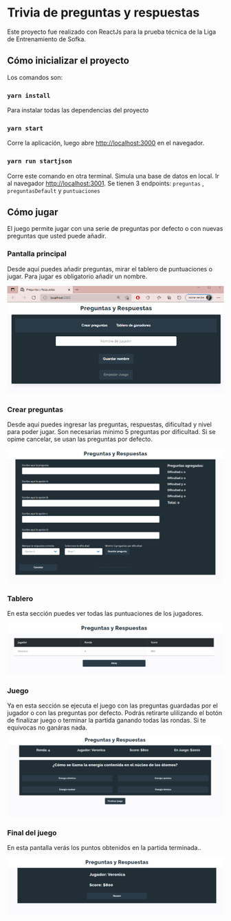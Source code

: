 # Trivia de preguntas y respuestas

Este proyecto fue realizado con ReactJs para la prueba técnica de la Liga de Entrenamiento de Sofka.

## Cómo inicializar el proyecto

Los comandos son:

### `yarn install`

Para instalar todas las dependencias del proyecto

### `yarn start`

Corre la aplicación, luego abre [http://localhost:3000](http://localhost:3000) en el navegador.

### `yarn run startjson`

Corre este comando en otra terminal.
Simula una base de datos en local. Ir al navegador [http://localhost:3001](http://localhost:3001). Se tienen 3 endpoints: `preguntas` , `preguntasDefault` y `puntuaciones`

## Cómo jugar

El juego permite jugar con una serie de preguntas por defecto o con nuevas preguntas que usted puede añadir.

### Pantalla principal

Desde aquí puedes añadir preguntas, mirar el tablero de puntuaciones o jugar. Para jugar es obligatorio añadir un nombre.

<img src="./Readmeimg/Pantallaprincipal.png"/> <br/>

### Crear preguntas

Desde aquí puedes ingresar las preguntas, respuestas, dificultad y nivel para poder jugar. Son necesarias mínimo 5 preguntas por dificultad. Si se opime cancelar, se usan las preguntas por defecto.

<img src="./Readmeimg/escribirpreguntas.png"/><br/>

### Tablero

En esta sección puedes ver todas las puntuaciones de los jugadores.

<img src="./Readmeimg/tablero.png"/><br/>

### Juego

Ya en esta sección se ejecuta el juego con las preguntas guardadas por el jugador o con las preguntas por defecto. Podrás retirarte ulilizando el botón de finalizar juego o terminar la partida ganando todas las rondas. Si te equivocas no ganáras nada.

<img src="./Readmeimg/juego.png"/><br/>

### Final del juego

En esta pantalla verás los puntos obtenidos en la partida terminada..

<img src="./Readmeimg/score.png"/><br/>

